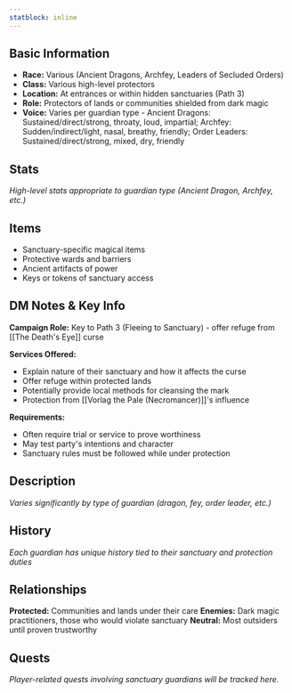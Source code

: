 ```yaml
---
statblock: inline
---
```



## Basic Information
- **Race:** Various (Ancient Dragons, Archfey, Leaders of Secluded Orders)
- **Class:** Various high-level protectors
- **Location:** At entrances or within hidden sanctuaries (Path 3)
- **Role:** Protectors of lands or communities shielded from dark magic
- **Voice:** Varies per guardian type - Ancient Dragons: Sustained/direct/strong, throaty, loud, impartial; Archfey: Sudden/indirect/light, nasal, breathy, friendly; Order Leaders: Sustained/direct/strong, mixed, dry, friendly


## Stats
*High-level stats appropriate to guardian type (Ancient Dragon, Archfey, etc.)*

## Items
- Sanctuary-specific magical items
- Protective wards and barriers
- Ancient artifacts of power
- Keys or tokens of sanctuary access

## DM Notes & Key Info
**Campaign Role:** Key to Path 3 (Fleeing to Sanctuary) - offer refuge from [[The Death's Eye]] curse

**Services Offered:**
- Explain nature of their sanctuary and how it affects the curse
- Offer refuge within protected lands
- Potentially provide local methods for cleansing the mark
- Protection from [[Vorlag the Pale (Necromancer)]]'s influence

**Requirements:**
- Often require trial or service to prove worthiness
- May test party's intentions and character
- Sanctuary rules must be followed while under protection

## Description
*Varies significantly by type of guardian (dragon, fey, order leader, etc.)*

## History
*Each guardian has unique history tied to their sanctuary and protection duties*

## Relationships
**Protected:** Communities and lands under their care
**Enemies:** Dark magic practitioners, those who would violate sanctuary
**Neutral:** Most outsiders until proven trustworthy

## Quests
*Player-related quests involving sanctuary guardians will be tracked here.*
